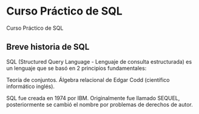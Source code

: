 # Curso Práctico de SQL
Curso Práctico de SQL

## Breve historia de SQL

SQL (Structured Query Language - Lenguaje de consulta estructurada) es un lenguaje que se basó en 2 principios fundamentales:

Teoría de conjuntos.
Álgebra relacional de Edgar Codd (científico informático inglés).

SQL fue creada en 1974 por IBM.
Originalmente fue llamado SEQUEL, posteriormente se cambió el nombre por problemas de derechos de autor.
